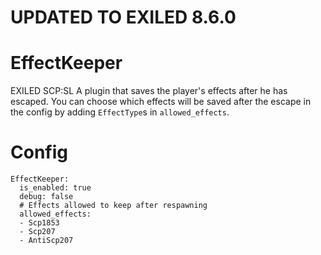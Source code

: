 # UPDATED TO EXILED 8.6.0

# EffectKeeper
EXILED SCP:SL A plugin that saves the player's effects after he has escaped.
You can choose which effects will be saved after the escape in the config by adding `EffectType`s in `allowed_effects`.
# Config
```
EffectKeeper:
  is_enabled: true
  debug: false
  # Effects allowed to keep after respawning
  allowed_effects:
  - Scp1853
  - Scp207
  - AntiScp207
```
